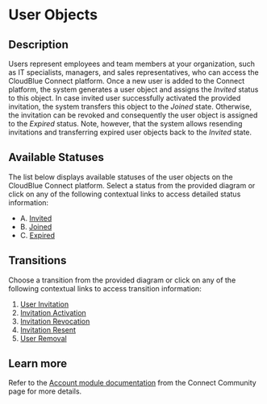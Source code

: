 # User Objects
## Description
Users represent employees and team members at your organization, such as IT specialists, managers, and sales representatives, who can access the CloudBlue Connect platform. 
Once a new user is added to the Connect platform, the system generates a user object and assigns the *Invited* status to this object. In case invited user successfully activated the provided invitation, the system transfers this object to the *Joined* state. Otherwise, the invitation can be revoked and consequently the user object is assigned to the *Expired* status. Note, however, that the system allows resending invitations and transferring expired user objects back to the *Invited* state.
## Available Statuses
The list below displays available statuses of the user objects on the CloudBlue Connect platform. Select a status from the provided diagram or click on any of the following contextual links to access detailed status information:

* A. [Invited](s-a-invited.html)
* B. [Joined](s-b-joined.html)
* C. [Expired](s-c-expired.html)
## Transitions
Choose a transition from the provided diagram or click on any of the following contextual links to access transition information:

1. [User Invitation](t-1-new-invited.html)
2. [Invitation Activation](t-2-inv-joined.html)
3. [Invitation Revocation](t-3-inv-expired.html)
4. [Invitation Resent](t-4-exp-invited.html)
5. [User Removal](t-5-joined-deleted.html)

## Learn more
Refer to the [Account module documentation](https://connect.cloudblue.com/community/modules/account/users/) from the Connect Community page for more details.
